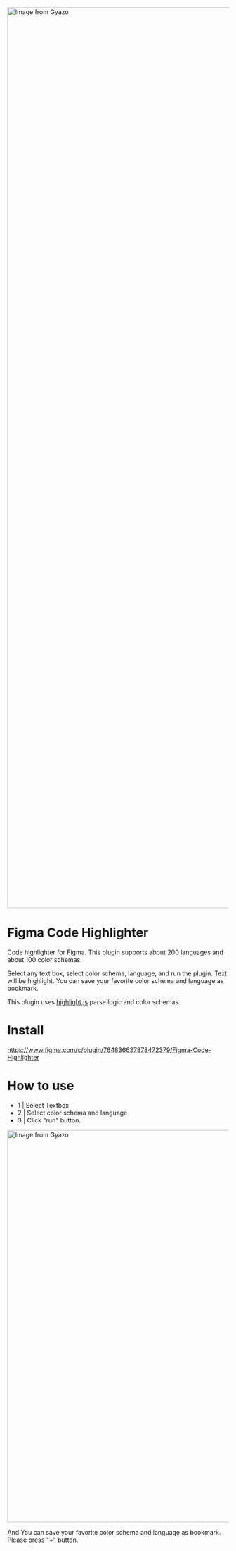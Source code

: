 <img src="https://i.gyazo.com/7bec07ab74c07d6c5690a9499fa78726.png" alt="Image from Gyazo" width="2048"/>

# Figma Code Highlighter

Code highlighter for Figma. This plugin supports about 200 languages and about 100 color schemas.

Select any text box, select color schema, language, and run the plugin. Text will be highlight.
You can save your favorite color schema and language as bookmark.

This plugin uses <a href="https://github.com/highlightjs/highlight.js">highlight.js</a> parse logic and color schemas.

# Install
https://www.figma.com/c/plugin/764836637878472379/Figma-Code-Highlighter

# How to use

- 1 | Select Textbox
- 2 | Select color schema and language
- 3 | Click "run" button.
 
<a href="https://gyazo.com/ea7ca96806aead64d70caeaf447d2fb5"><img src="https://i.gyazo.com/ea7ca96806aead64d70caeaf447d2fb5.gif" alt="Image from Gyazo" width="892"/></a>

And You can save your favorite color schema and language as bookmark. Please press "+" button.
